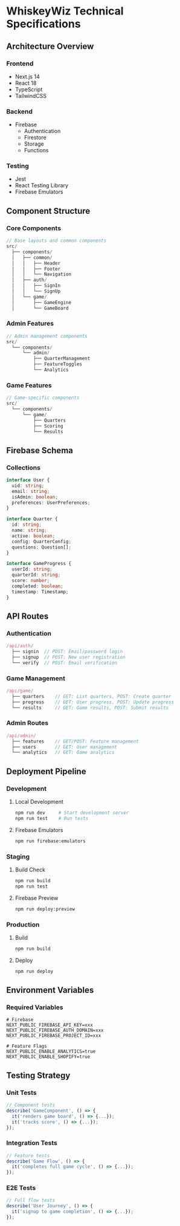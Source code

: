 # WhiskeyWiz Technical Specifications

## Architecture Overview

### Frontend
- Next.js 14
- React 18
- TypeScript
- TailwindCSS

### Backend
- Firebase
  - Authentication
  - Firestore
  - Storage
  - Functions

### Testing
- Jest
- React Testing Library
- Firebase Emulators

## Component Structure

### Core Components
```typescript
// Base layouts and common components
src/
  ├── components/
  │   ├── common/
  │   │   ├── Header
  │   │   ├── Footer
  │   │   └── Navigation
  │   ├── auth/
  │   │   ├── SignIn
  │   │   └── SignUp
  │   └── game/
  │       ├── GameEngine
  │       └── GameBoard
```

### Admin Features
```typescript
// Admin management components
src/
  └── components/
      └── admin/
          ├── QuarterManagement
          ├── FeatureToggles
          └── Analytics
```

### Game Features
```typescript
// Game-specific components
src/
  └── components/
      └── game/
          ├── Quarters
          ├── Scoring
          └── Results
```

## Firebase Schema

### Collections
```typescript
interface User {
  uid: string;
  email: string;
  isAdmin: boolean;
  preferences: UserPreferences;
}

interface Quarter {
  id: string;
  name: string;
  active: boolean;
  config: QuarterConfig;
  questions: Question[];
}

interface GameProgress {
  userId: string;
  quarterId: string;
  score: number;
  completed: boolean;
  timestamp: Timestamp;
}
```

## API Routes

### Authentication
```typescript
/api/auth/
  ├── signin  // POST: Email/password login
  ├── signup  // POST: New user registration
  └── verify  // POST: Email verification
```

### Game Management
```typescript
/api/game/
  ├── quarters    // GET: List quarters, POST: Create quarter
  ├── progress    // GET: User progress, POST: Update progress
  └── results     // GET: Game results, POST: Submit results
```

### Admin Routes
```typescript
/api/admin/
  ├── features    // GET/POST: Feature management
  ├── users       // GET: User management
  └── analytics   // GET: Game analytics
```

## Deployment Pipeline

### Development
1. Local Development
   ```bash
   npm run dev     # Start development server
   npm run test    # Run tests
   ```

2. Firebase Emulators
   ```bash
   npm run firebase:emulators
   ```

### Staging
1. Build Check
   ```bash
   npm run build
   npm run test
   ```

2. Firebase Preview
   ```bash
   npm run deploy:preview
   ```

### Production
1. Build
   ```bash
   npm run build
   ```

2. Deploy
   ```bash
   npm run deploy
   ```

## Environment Variables

### Required Variables
```env
# Firebase
NEXT_PUBLIC_FIREBASE_API_KEY=xxx
NEXT_PUBLIC_FIREBASE_AUTH_DOMAIN=xxx
NEXT_PUBLIC_FIREBASE_PROJECT_ID=xxx

# Feature Flags
NEXT_PUBLIC_ENABLE_ANALYTICS=true
NEXT_PUBLIC_ENABLE_SHOPIFY=true
```

## Testing Strategy

### Unit Tests
```typescript
// Component tests
describe('GameComponent', () => {
  it('renders game board', () => {...});
  it('tracks score', () => {...});
});
```

### Integration Tests
```typescript
// Feature tests
describe('Game Flow', () => {
  it('completes full game cycle', () => {...});
});
```

### E2E Tests
```typescript
// Full flow tests
describe('User Journey', () => {
  it('signup to game completion', () => {...});
});
```